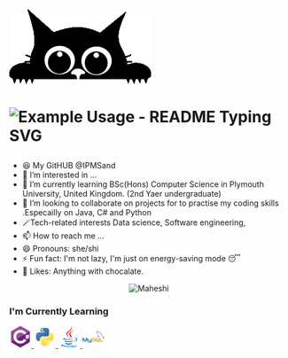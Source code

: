   ![My Image](cat.gif)
<h1><p align="left">
  <img src="https://readme-typing-svg.demolab.com/?lines=Hi+😺+I+am+Maheshika+Sandamini ;&font=Fira%20Code&center=true&width=500&height=60&duration=4000&pause=1000" alt="Example Usage - README Typing SVG">
</p></h1>

- 😆  My GitHUB @IPMSand
- 👀 I’m interested in ...
-  🌱 I’m currently learning BSc(Hons) Computer Science in Plymouth University, United Kingdom. (2nd Yaer undergraduate)
- 💞️ I’m looking to collaborate on projects for to practise my coding skills .Especailly on Java, C# and Python
- 🪄Tech-related interests Data science, Software engineering, 
- 📫 How to reach me ...
- 😄 Pronouns: she/shi
- ⚡ Fun fact: I'm not lazy, I'm just on energy-saving mode 😴
- 🍫 Likes: Anything with chocalate.
<div align="center">
  <img src="https://avatars.githubusercontent.com/IMSand/IPMSand.png" width="100px;" alt="Maheshi">
</div>

<h3 align="left">I'm Currently Learning </h3>
<p align="left"> <a href="https://www.w3schools.com/cs/" target="_blank" rel="noreferrer"> <img src="https://raw.githubusercontent.com/devicons/devicon/master/icons/csharp/csharp-original.svg" alt="csharp" width="40" height="40"/> </a> <a href="https://www.python.org" target="_blank" rel="noreferrer"> <img src="https://raw.githubusercontent.com/devicons/devicon/master/icons/python/python-original.svg" alt="python" width="40" height="40"/> </a><a href="https://www.java.com" target="_blank" rel="noreferrer"> <img src="https://raw.githubusercontent.com/devicons/devicon/master/icons/java/java-original.svg" alt="java" width="40" height="40"/> </a> <a href="https://www.mysql.com/" target="_blank" rel="noreferrer"> <img src="https://raw.githubusercontent.com/devicons/devicon/master/icons/mysql/mysql-original-wordmark.svg" alt="mysql" width="40" height="40"/> </a>  </p>

  
<!---
IPMSand/IPMSand is a ✨ special ✨ repository because its `README.md` (this file) appears on your GitHub profile.
You can click the Preview link to take a look at your changes.
--->
